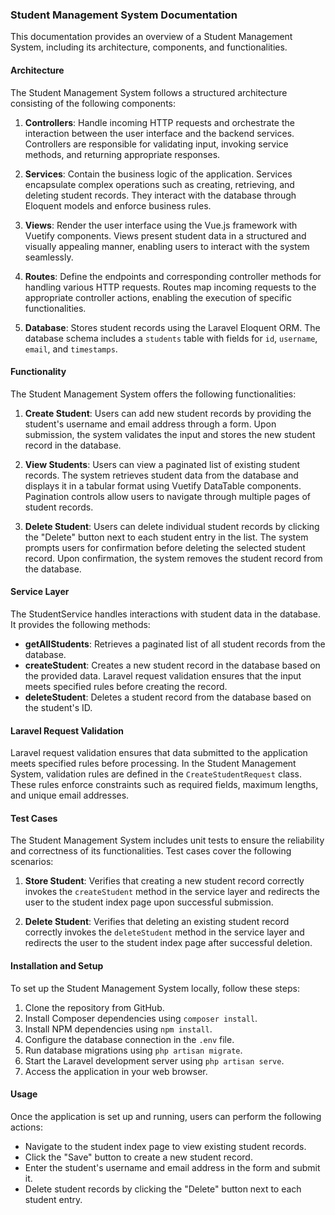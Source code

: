 ### Student Management System Documentation

This documentation provides an overview of a Student Management System, including its architecture, components, and functionalities.

#### Architecture

The Student Management System follows a structured architecture consisting of the following components:

1. **Controllers**: Handle incoming HTTP requests and orchestrate the interaction between the user interface and the backend services. Controllers are responsible for validating input, invoking service methods, and returning appropriate responses.

2. **Services**: Contain the business logic of the application. Services encapsulate complex operations such as creating, retrieving, and deleting student records. They interact with the database through Eloquent models and enforce business rules.

3. **Views**: Render the user interface using the Vue.js framework with Vuetify components. Views present student data in a structured and visually appealing manner, enabling users to interact with the system seamlessly.

4. **Routes**: Define the endpoints and corresponding controller methods for handling various HTTP requests. Routes map incoming requests to the appropriate controller actions, enabling the execution of specific functionalities.

5. **Database**: Stores student records using the Laravel Eloquent ORM. The database schema includes a `students` table with fields for `id`, `username`, `email`, and `timestamps`.

#### Functionality

The Student Management System offers the following functionalities:

1. **Create Student**: Users can add new student records by providing the student's username and email address through a form. Upon submission, the system validates the input and stores the new student record in the database.

2. **View Students**: Users can view a paginated list of existing student records. The system retrieves student data from the database and displays it in a tabular format using Vuetify DataTable components. Pagination controls allow users to navigate through multiple pages of student records.

3. **Delete Student**: Users can delete individual student records by clicking the "Delete" button next to each student entry in the list. The system prompts users for confirmation before deleting the selected student record. Upon confirmation, the system removes the student record from the database.

#### Service Layer

The StudentService handles interactions with student data in the database. It provides the following methods:

- **getAllStudents**: Retrieves a paginated list of all student records from the database.
- **createStudent**: Creates a new student record in the database based on the provided data. Laravel request validation ensures that the input meets specified rules before creating the record.
- **deleteStudent**: Deletes a student record from the database based on the student's ID.

#### Laravel Request Validation

Laravel request validation ensures that data submitted to the application meets specified rules before processing. In the Student Management System, validation rules are defined in the `CreateStudentRequest` class. These rules enforce constraints such as required fields, maximum lengths, and unique email addresses.

#### Test Cases

The Student Management System includes unit tests to ensure the reliability and correctness of its functionalities. Test cases cover the following scenarios:

1. **Store Student**: Verifies that creating a new student record correctly invokes the `createStudent` method in the service layer and redirects the user to the student index page upon successful submission.

2. **Delete Student**: Verifies that deleting an existing student record correctly invokes the `deleteStudent` method in the service layer and redirects the user to the student index page after successful deletion.

#### Installation and Setup

To set up the Student Management System locally, follow these steps:

1. Clone the repository from GitHub.
2. Install Composer dependencies using `composer install`.
3. Install NPM dependencies using `npm install`.
4. Configure the database connection in the `.env` file.
5. Run database migrations using `php artisan migrate`.
6. Start the Laravel development server using `php artisan serve`.
7. Access the application in your web browser.

#### Usage

Once the application is set up and running, users can perform the following actions:

- Navigate to the student index page to view existing student records.
- Click the "Save" button to create a new student record.
- Enter the student's username and email address in the form and submit it.
- Delete student records by clicking the "Delete" button next to each student entry.
